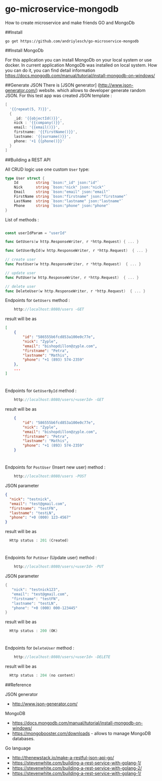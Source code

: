 # go-microservice-mongodb

How to create microservice and make friends GO and MongoDb

##Install

    go get https://github.com/andriylesch/go-microservice-mongodb

##Install MongoDb

For this application you can install MongoDb on your local system or use docker. 
In current application MongoDb was installed on local system. 
How you can do it, you can find detail information 
https://docs.mongodb.com/manual/tutorial/install-mongodb-on-windows/

##Generate JSON 
There is [JSON generator] (http://www.json-generator.com/) website. which allows to developer generate random JSON. 
For this test app was created JSON template :
```go
[
  '{{repeat(5, 7)}}',
  {
    _id: '{{objectId()}}',
    nick : '{{company()}}',
    email: '{{email()}}',
    firstname: '{{firstName()}}',
    lastname: '{{surname()}}',
    phone: '+1 {{phone()}}'
  }
]
```

##Building a REST API

All CRUD logic use one custom `User` type:

```go
type User struct {
	Id        string `bson:"_id" json:"id"`
	Nick      string `bson:"nick" json:"nick"`
	Email     string `bson:"email" json:"email"`
	FirstName string `bson:"firstname" json:"firstname"`
	LastName  string `bson:"lastname" json:"lastname"`
	Phone     string `bson:"phone" json:"phone"`
}
```

List of methods :

```go

const userIdParam = "userId"

func GetUsers(w http.ResponseWriter, r *http.Request) { ... }

func GetUserById(w http.ResponseWriter, r *http.Request)  { ... }

// create user
func PostUser(w http.ResponseWriter, r *http.Request)  { ... }

// update user
func PutUser(w http.ResponseWriter, r *http.Request)  { ... }

// delete user
func DeleteUser(w http.ResponseWriter, r *http.Request)  { ... }

```

Endpoints for `GetUsers` method :
```go
    http://localhost:8080/users -GET
```

result will be as
```json
[
    {
        "id": "586555b6fcd853a100e0c77e",
        "nick": "Zyple",
        "email": "bishopdillon@zyple.com",
        "firstname": "Petra",
        "lastname": "Mathis",
        "phone": "+1 (893) 574-2359"
    },
    ...
]    
```
#

Endpoints for `GetUserById` method :
```go
    http://localhost:8080/users/<userId> -GET
```

result will be as
```json
    {
        "id": "586555b6fcd853a100e0c77e",
        "nick": "Zyple",
        "email": "bishopdillon@zyple.com",
        "firstname": "Petra",
        "lastname": "Mathis",
        "phone": "+1 (893) 574-2359"
    } 
```
#

Endpoints for `PostUser` (Insert new user) method :
```go
    http://localhost:8080/users -POST
```
JSON parameter
```json
{
  "nick": "testnick",
  "email": "test@gmail.com",
  "firstname": "testFN",
  "lastname": "testLN",
  "phone": "+0 (000) 123-4567"
}
```

result will be as
```go
  Http status : 201 (Created)
```
#

Endpoints for `PutUser` (Update user) method :
```go
    http://localhost:8080/users/<userId> -PUT
```

JSON parameter
```go
{
   "nick": "testnick123",
   "email": "test@gmail.com",
   "firstname": "testFN",
   "lastname": "testLN",
   "phone": "+0 (000) 000-123445"
}
```

result will be as
```go
  Http status : 200 (OK)
```

#

Endpoints for `DeleteUser` method :
```go
    http://localhost:8080/users/<userId> -DELETE
```

result will be as
```go
  Http status : 204 (no content)
```

##Reference

JSON generator
- http://www.json-generator.com/

MongoDB
- https://docs.mongodb.com/manual/tutorial/install-mongodb-on-windows/
- https://mongobooster.com/downloads - allows to manage MongoDB databases. 

Go language
- http://thenewstack.io/make-a-restful-json-api-go/
- https://stevenwhite.com/building-a-rest-service-with-golang-1/
- https://stevenwhite.com/building-a-rest-service-with-golang-2/
- https://stevenwhite.com/building-a-rest-service-with-golang-1/

